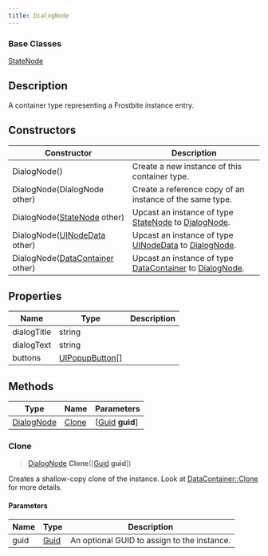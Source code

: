 ```yaml
---
title: DialogNode
---
```

### Base Classes

[StateNode](StateNode)

## Description

A container type representing a Frostbite instance entry.

## Constructors

| Constructor                                                           | Description                                                                                                 |
| --------------------------------------------------------------------- | ----------------------------------------------------------------------------------------------------------- |
| DialogNode()                                                          | Create a new instance of this container type.                                                               |
| DialogNode(DialogNode other)                                          | Create a reference copy of an instance of the same type.                                                    |
| DialogNode([StateNode](StateNode) other)                              | Upcast an instance of type [StateNode](StateNode) to [DialogNode](DialogNode).                              |
| DialogNode([UINodeData](UINodeData) other)                            | Upcast an instance of type [UINodeData](UINodeData) to [DialogNode](DialogNode).                            |
| DialogNode([DataContainer](/vext/ref/shared/class/datacontainer) other) | Upcast an instance of type [DataContainer](/vext/ref/shared/class/datacontainer) to [DialogNode](DialogNode). |

## Properties

| Name        | Type                               | Description |
| ----------- | ---------------------------------- | ----------- |
| dialogTitle | string                             |             |
| dialogText  | string                             |             |
| buttons     | [UIPopupButton](UIPopupButton)\[\] |             |

## Methods

| Type                     | Name            | Parameters                                     |
| ------------------------ | --------------- | ---------------------------------------------- |
| [DialogNode](DialogNode) | [Clone](#clone) | \[[Guid](/vext/ref/shared/class/guid) **guid**\] |

### Clone

> [DialogNode](DialogNode) **Clone**(\[[Guid](/vext/ref/shared/class/guid) **guid**\])

Creates a shallow-copy clone of the instance. Look at [DataContainer::Clone](/vext/ref/shared/class/datacontainer#clone) for more details.

#### Parameters

| Name | Type         | Description                                 |
| ---- | ------------ | ------------------------------------------- |
| guid | [Guid](Guid) | An optional GUID to assign to the instance. |
